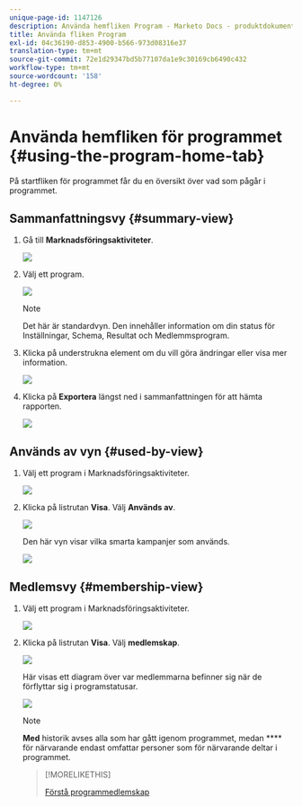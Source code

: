 ```yaml
---
unique-page-id: 1147126
description: Använda hemfliken Program - Marketo Docs - produktdokumentation
title: Använda fliken Program
exl-id: 04c36190-d853-4900-b566-973d08316e37
translation-type: tm+mt
source-git-commit: 72e1d29347bd5b77107da1e9c30169cb6490c432
workflow-type: tm+mt
source-wordcount: '158'
ht-degree: 0%

---
```


# Använda hemfliken för programmet {#using-the-program-home-tab}

På startfliken för programmet får du en översikt över vad som pågår i programmet.

## Sammanfattningsvy {#summary-view}

1. Gå till **Marknadsföringsaktiviteter**.

   ![](assets/login-marketing-activities-1.png)

1. Välj ett program.

   ![](assets/image2014-9-18-17-3a1-3a55.png)

   >[!NOTE]
   >
   >Det här är standardvyn. Den innehåller information om din status för Inställningar, Schema, Resultat och Medlemmsprogram.

1. Klicka på understrukna element om du vill göra ändringar eller visa mer information.

   ![](assets/image2014-9-18-17-3a2-3a53.png)

1. Klicka på **Exportera** längst ned i sammanfattningen för att hämta rapporten.

   ![](assets/image2014-9-18-17-3a3-3a47.png)

## Används av vyn {#used-by-view}

1. Välj ett program i Marknadsföringsaktiviteter.

   ![](assets/image2014-9-18-17-3a4-3a24.png)

1. Klicka på listrutan **Visa**. Välj **Används av**.

   ![](assets/image2014-9-18-17-3a5-3a2.png)

   Den här vyn visar vilka smarta kampanjer som används.

   ![](assets/image2014-9-18-17-3a6-3a4.png)

## Medlemsvy {#membership-view}

1. Välj ett program i Marknadsföringsaktiviteter.

   ![](assets/image2014-9-18-17-3a7-3a25.png)

1. Klicka på listrutan **Visa**. Välj **medlemskap**.

   ![](assets/image2014-9-18-17-3a7-3a49.png)

   Här visas ett diagram över var medlemmarna befinner sig när de förflyttar sig i programstatusar.

   ![](assets/image2014-9-18-17-3a8-3a1.png)

   >[!NOTE]
   >
   >**Med** historik avses alla som har gått igenom programmet, medan  **** för närvarande endast omfattar personer som för närvarande deltar i programmet.

   >[!MORELIKETHIS]
   >
   >[Förstå programmedlemskap](/help/marketo/product-docs/core-marketo-concepts/programs/creating-programs/understanding-program-membership.md)
